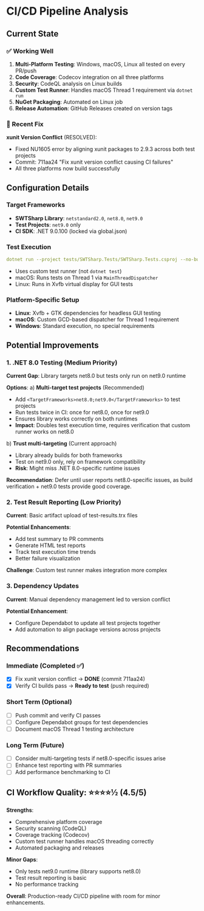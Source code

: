 # CI/CD Pipeline Analysis

## Current State

### ✅ Working Well

1. **Multi-Platform Testing**: Windows, macOS, Linux all tested on every PR/push
2. **Code Coverage**: Codecov integration on all three platforms
3. **Security**: CodeQL analysis on Linux builds
4. **Custom Test Runner**: Handles macOS Thread 1 requirement via `dotnet run`
5. **NuGet Packaging**: Automated on Linux job
6. **Release Automation**: GitHub Releases created on version tags

### 🔧 Recent Fix

**xunit Version Conflict** (RESOLVED):
- Fixed NU1605 error by aligning xunit packages to 2.9.3 across both test projects
- Commit: 711aa24 "Fix xunit version conflict causing CI failures"
- All three platforms now build successfully

## Configuration Details

### Target Frameworks
- **SWTSharp Library**: `netstandard2.0`, `net8.0`, `net9.0`
- **Test Projects**: `net9.0` only
- **CI SDK**: .NET 9.0.100 (locked via global.json)

### Test Execution
```yaml
dotnet run --project tests/SWTSharp.Tests/SWTSharp.Tests.csproj --no-build --configuration Release
```
- Uses custom test runner (not `dotnet test`)
- macOS: Runs tests on Thread 1 via `MainThreadDispatcher`
- Linux: Runs in Xvfb virtual display for GUI tests

### Platform-Specific Setup
- **Linux**: Xvfb + GTK dependencies for headless GUI testing
- **macOS**: Custom GCD-based dispatcher for Thread 1 requirement
- **Windows**: Standard execution, no special requirements

## Potential Improvements

### 1. .NET 8.0 Testing (Medium Priority)

**Current Gap**: Library targets net8.0 but tests only run on net9.0 runtime

**Options**:
a) **Multi-target test projects** (Recommended)
   - Add `<TargetFrameworks>net8.0;net9.0</TargetFrameworks>` to test projects
   - Run tests twice in CI: once for net8.0, once for net9.0
   - Ensures library works correctly on both runtimes
   - **Impact**: Doubles test execution time, requires verification that custom runner works on net8.0

b) **Trust multi-targeting** (Current approach)
   - Library already builds for both frameworks
   - Test on net9.0 only, rely on framework compatibility
   - **Risk**: Might miss .NET 8.0-specific runtime issues

**Recommendation**: Defer until user reports net8.0-specific issues, as build verification + net9.0 tests provide good coverage.

### 2. Test Result Reporting (Low Priority)

**Current**: Basic artifact upload of test-results.trx files

**Potential Enhancements**:
- Add test summary to PR comments
- Generate HTML test reports
- Track test execution time trends
- Better failure visualization

**Challenge**: Custom test runner makes integration more complex

### 3. Dependency Updates

**Current**: Manual dependency management led to version conflict

**Potential Enhancement**:
- Configure Dependabot to update all test projects together
- Add automation to align package versions across projects

## Recommendations

### Immediate (Completed ✅)
- [x] Fix xunit version conflict → **DONE** (commit 711aa24)
- [x] Verify CI builds pass → **Ready to test** (push required)

### Short Term (Optional)
- [ ] Push commit and verify CI passes
- [ ] Configure Dependabot groups for test dependencies
- [ ] Document macOS Thread 1 testing architecture

### Long Term (Future)
- [ ] Consider multi-targeting tests if net8.0-specific issues arise
- [ ] Enhance test reporting with PR summaries
- [ ] Add performance benchmarking to CI

## CI Workflow Quality: ⭐⭐⭐⭐½ (4.5/5)

**Strengths**:
- Comprehensive platform coverage
- Security scanning (CodeQL)
- Coverage tracking (Codecov)
- Custom test runner handles macOS threading correctly
- Automated packaging and releases

**Minor Gaps**:
- Only tests net9.0 runtime (library supports net8.0)
- Test result reporting is basic
- No performance tracking

**Overall**: Production-ready CI/CD pipeline with room for minor enhancements.
